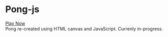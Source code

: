 # Pong-js
[Play Now](https://justintracy.github.io/Pong-js)<br>
Pong re-created using HTML canvas and JavaScript.  Currenly in-progress.
